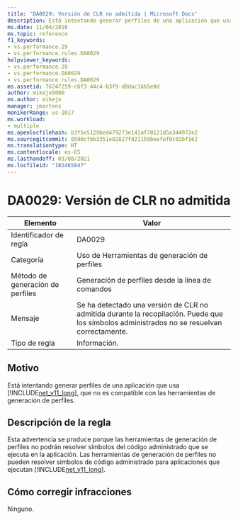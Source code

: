 ```yaml
---
title: 'DA0029: Versión de CLR no admitida | Microsoft Docs'
description: Está intentando generar perfiles de una aplicación que usa .NET Framework 1.1, que no es compatible con Herramientas de generación de perfiles.
ms.date: 11/04/2016
ms.topic: reference
f1_keywords:
- vs.performance.29
- vs.performance.rules.DA0029
helpviewer_keywords:
- vs.performance.29
- vs.performance.DA0029
- vs.performance.rules.DA0029
ms.assetid: 76247259-c6f3-44c4-b3f9-d8dac16b5e0d
author: mikejo5000
ms.author: mikejo
manager: jmartens
monikerRange: vs-2017
ms.workload:
- multiple
ms.openlocfilehash: b3f5e5129bed479273e141af70121d5a344972e2
ms.sourcegitcommit: 8590cf6b3351e82827fd21159beefef0c02bf162
ms.translationtype: HT
ms.contentlocale: es-ES
ms.lasthandoff: 03/08/2021
ms.locfileid: "102465847"
---
```

# <a name="da0029-unsupported-clr-version"></a>DA0029: Versión de CLR no admitida

|Elemento|Valor|
|-|-|
|Identificador de regla|DA0029|
|Categoría|Uso de Herramientas de generación de perfiles|
|Método de generación de perfiles|Generación de perfiles desde la línea de comandos|
|Mensaje|Se ha detectado una versión de CLR no admitida durante la recopilación. Puede que los símbolos administrados no se resuelvan correctamente.|
|Tipo de regla|Información.|

## <a name="cause"></a>Motivo
 Está intentando generar perfiles de una aplicación que usa [!INCLUDE[net_v11_long](../profiling/includes/net_v11_long_md.md)], que no es compatible con las herramientas de generación de perfiles.

## <a name="rule-description"></a>Descripción de la regla
 Esta advertencia se produce porque las herramientas de generación de perfiles no podrán resolver símbolos del código administrado que se ejecuta en la aplicación. Las herramientas de generación de perfiles no pueden resolver símbolos de código administrado para aplicaciones que ejecutan [!INCLUDE[net_v11_long](../profiling/includes/net_v11_long_md.md)].

## <a name="how-to-fix-violations"></a>Cómo corregir infracciones
 Ninguno.

